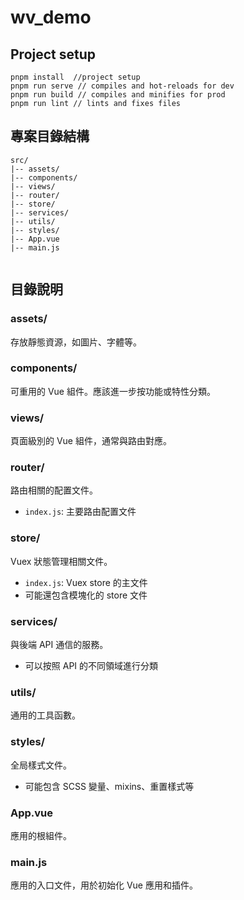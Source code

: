 # wv_demo

## Project setup
```
pnpm install  //project setup
pnpm run serve // compiles and hot-reloads for dev
pnpm run build // compiles and minifies for prod
pnpm run lint // lints and fixes files
```

## 專案目錄結構
```
src/
|-- assets/
|-- components/
|-- views/
|-- router/
|-- store/
|-- services/
|-- utils/
|-- styles/
|-- App.vue
|-- main.js


```
## 目錄說明

### assets/
存放靜態資源，如圖片、字體等。

### components/
可重用的 Vue 組件。應該進一步按功能或特性分類。

### views/
頁面級別的 Vue 組件，通常與路由對應。

### router/
路由相關的配置文件。
- `index.js`: 主要路由配置文件

### store/
Vuex 狀態管理相關文件。
- `index.js`: Vuex store 的主文件
- 可能還包含模塊化的 store 文件

### services/
與後端 API 通信的服務。
- 可以按照 API 的不同領域進行分類

### utils/
通用的工具函數。

### styles/
全局樣式文件。
- 可能包含 SCSS 變量、mixins、重置樣式等

### App.vue
應用的根組件。

### main.js
應用的入口文件，用於初始化 Vue 應用和插件。
